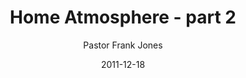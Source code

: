 ---
lunr: "true"
title: "Home Atmosphere - part 2"
author: "Pastor Frank Jones"
postDate: "12-18-2011"
date: 2011-12-18
category: "sermons"
slug: "2011/12/HomeAtmosphere_pt2"
icon: microphone
audioLink: "HomeAtmosphere_pt2"
tags: [atmosphere]
mp3: "HomeAtmosphere_pt2/12182011.mp3"
ogg: "HomeAtmosphere_pt2/12182011.ogg"
linkurl: "https://archive.org/download/HomeAtmosphere_pt2/HomeAtmosphere_pt2_files.xml"
ipath: "https://archive.org/download/HomeAtmosphere_pt2/12182011.mp3"
layout: sermon.html
---
